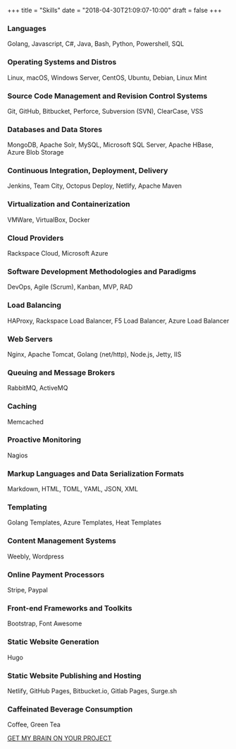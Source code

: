 +++
title = "Skills"
date = "2018-04-30T21:09:07-10:00"
draft = false
+++

### Languages
Golang, Javascript, C#, Java, Bash, Python, Powershell, SQL
<p class="mb-5"></p>

### Operating Systems and Distros
Linux, macOS, Windows Server, CentOS, Ubuntu, Debian, Linux Mint  
<p class="mb-5"></p>

### Source Code Management and Revision Control Systems
Git, GitHub, Bitbucket, Perforce, Subversion (SVN), ClearCase, VSS
<p class="mb-5"></p>

### Databases and Data Stores
MongoDB, Apache Solr, MySQL, Microsoft SQL Server, Apache HBase, Azure Blob Storage
<p class="mb-5"></p>

### Continuous Integration, Deployment, Delivery
Jenkins, Team City, Octopus Deploy, Netlify, Apache Maven
<p class="mb-5"></p>

### Virtualization and Containerization
VMWare, VirtualBox, Docker
<p class="mb-5"></p>

### Cloud Providers
Rackspace Cloud, Microsoft Azure
<p class="mb-5"></p>

### Software Development Methodologies and Paradigms
DevOps, Agile (Scrum), Kanban, MVP, RAD
<p class="mb-5"></p>

### Load Balancing
HAProxy, Rackspace Load Balancer, F5 Load Balancer, Azure Load Balancer
<p class="mb-5"></p>

### Web Servers
Nginx, Apache Tomcat, Golang (net/http), Node.js, Jetty, IIS
<p class="mb-5"></p>

### Queuing and Message Brokers
RabbitMQ, ActiveMQ
<p class="mb-5"></p>

### Caching
Memcached
<p class="mb-5"></p>

### Proactive Monitoring
Nagios
<p class="mb-5"></p>

### Markup Languages and Data Serialization Formats
Markdown, HTML, TOML, YAML, JSON, XML
<p class="mb-5"></p>

### Templating
Golang Templates, Azure Templates, Heat Templates
<p class="mb-5"></p>

### Content Management Systems
Weebly, Wordpress
<p class="mb-5"></p>

### Online Payment Processors
Stripe, Paypal
<p class="mb-5"></p>

### Front-end Frameworks and Toolkits
Bootstrap, Font Awesome
<p class="mb-5"></p>

### Static Website Generation
Hugo
<p class="mb-5"></p>

### Static Website Publishing and Hosting
Netlify, GitHub Pages, Bitbucket.io, Gitlab Pages, Surge.sh
<p class="mb-5"></p>

### Caffeinated Beverage Consumption
Coffee, Green Tea
<p class="mb-5"></p>

<div class="text-center">
  <a href="/contact/" class="btn text-center btn-lg mt-2 mb-5 btn-custom">GET MY BRAIN ON YOUR PROJECT</a>
</div>
